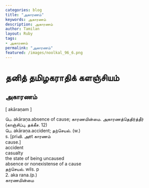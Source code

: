 ```yaml
---  
categories: blog  
title: "அகாரணம்"
keywords: அகாரணம்  
description: அகாரணம்
author: Tamilan  
layout: Ruby  
tags:     
- அகாரணம்
permalink: "அகாரணம்"  
featured: /images/noolkal_96_6.png  
--- 
```

# தனித் தமிழகராதிக் களஞ்சியம்
## அகாரணம்

[ akāraṇam ]  
  
பெ. akāraṇa.absence of cause; காரணமின்மை. அகாரணத்தெதிர்த்தீர் (காஞ்சிப்பு. தக்கீச. 12)  
பெ. akāraṇa.accident; தற்செயல். (w.)  
s. [priவி. அet காரணம்  
cause.]  
accident  
casualty  
the state of being uncaused  
absence or nonexistense of a cause  
தற்செயல். wils. p  
2. aka rana.(p.)  
காரணமின்மை